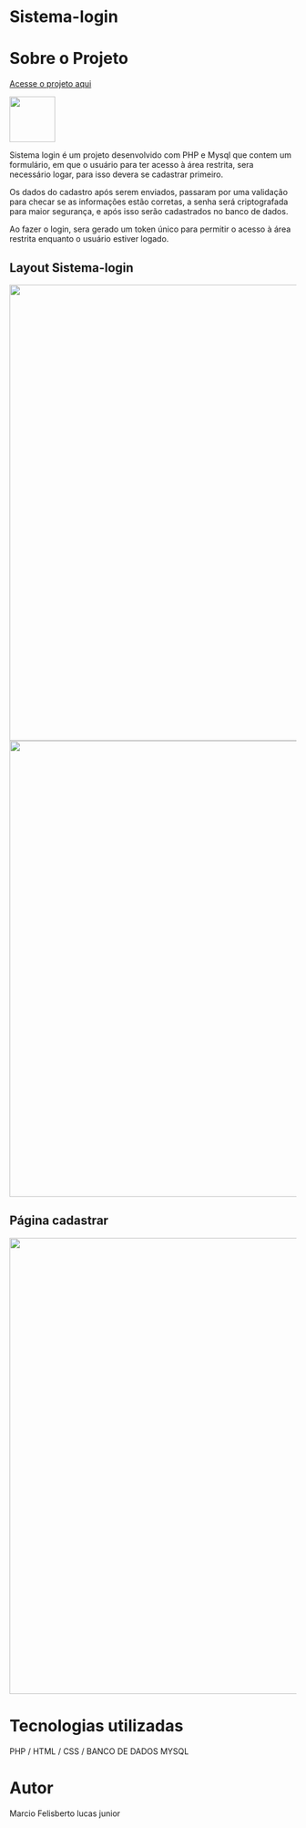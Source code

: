 # Sistema-login
 
<h1>Sobre  o  Projeto   </h1>

<a href="https://meuloginmysql.infinityfreeapp.com/index.php" target_blank />Acesse o projeto aqui</a><br>

<a href="https://github.com/marciolucasjunior/MakeBurger/blob/main/LICENSE"><img src="https://user-images.githubusercontent.com/109992150/226419738-a98cfff7-eada-4c66-bf2a-804c55522f6b.png" width="80px" /></a>

<p>Sistema login é um projeto desenvolvido com PHP e Mysql que contem um formulário, em que o usuário para ter acesso à área restrita, sera necessário logar, para isso devera se cadastrar primeiro.</p>
<p>Os dados do cadastro após serem enviados, passaram por uma validação para checar se as informações estão corretas, a senha será criptografada para maior segurança, e após isso serão cadastrados no banco de dados.</p>  
<p>Ao fazer o login, sera gerado um token único para permitir o acesso à área restrita enquanto o usuário estiver logado.</p>

<h2>Layout Sistema-login</h2>
<div>
<img src="https://user-images.githubusercontent.com/109992150/210823328-e5d9b019-5262-4545-ac49-b59bb616fe48.png"  width="800px" /><img src="https://user-images.githubusercontent.com/109992150/226419738-a98cfff7-eada-4c66-bf2a-804c55522f6b.png"  width="800px" /> 
</div>
<h2>Página cadastrar</h2>
<img src="https://user-images.githubusercontent.com/109992150/210836009-e4f21fb2-7b62-419f-88e6-1bb2426a2630.png"  width="800px" /> 


<h1>Tecnologias utilizadas </h1>
 PHP / HTML / CSS / BANCO DE DADOS MYSQL
 
 <h1>Autor</h1>
 Marcio Felisberto lucas junior
 
